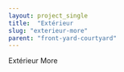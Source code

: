 ```yaml
---
layout: project_single
title:  "Extérieur                                                                                                                                                                                 More"
slug: "exterieur-more"
parent: "front-yard-courtyard"
---
```

Extérieur                                                                                                                                                                                 More